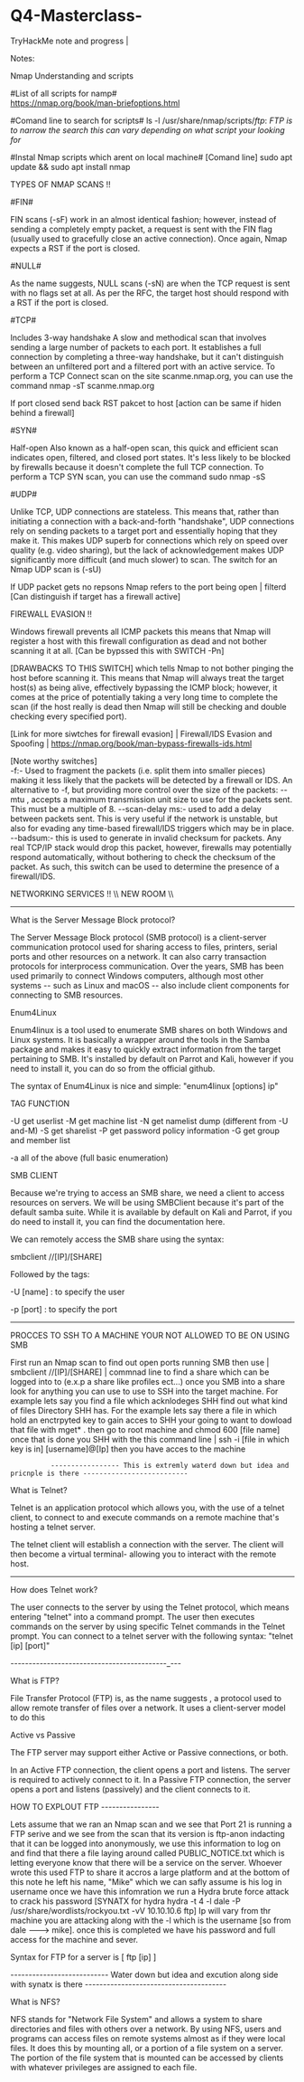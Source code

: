 # Q4-Masterclass-

TryHackMe note and progress | 




Notes: 

Nmap Understanding and scripts

#List of all scripts for namp#  
https://nmap.org/book/man-briefoptions.html


#Comand line to search for scripts#
ls -l /usr/share/nmap/scripts/*ftp*:    *FTP is to narrow the search this can vary depending on what script your looking for* 

#Instal Nmap scripts which arent on local machine# [Comand line] 
sudo apt update && sudo apt install nmap


TYPES OF NMAP SCANS !!


#FIN#

FIN scans (-sF) work in an almost identical fashion; however, instead of sending a completely empty packet, a request is sent with the FIN flag (usually used to gracefully close an active connection). Once again, Nmap expects a RST if the port is closed.

#NULL#

As the name suggests, NULL scans (-sN) are when the TCP request is sent with no flags set at all. As per the RFC, the target host should respond with a RST if the port is closed.


#TCP#  

Includes 3-way handshake 
A slow and methodical scan that involves sending a large number of packets to each port. It establishes a full connection by completing a three-way handshake, but it can't distinguish between an unfiltered port and a filtered port with an active service. To perform a TCP Connect scan on the site scanme.nmap.org, you can use the command nmap -sT scanme.nmap.org


If port closed send back RST pakcet to host [action can be same if hiden behind a firewall]

#SYN#

Half-open 
Also known as a half-open scan, this quick and efficient scan indicates open, filtered, and closed port states. It's less likely to be blocked by firewalls because it doesn't complete the full TCP connection. To perform a TCP SYN scan, you can use the command sudo nmap -sS <target>

#UDP#

Unlike TCP, UDP connections are stateless. This means that, rather than initiating a connection with a back-and-forth "handshake", UDP connections rely on sending packets to a target port and essentially hoping that they make it. This makes UDP superb for connections which rely on speed over quality (e.g. video sharing), but the lack of acknowledgement makes UDP significantly more difficult (and much slower) to scan. The switch for an Nmap UDP scan is (-sU)

If UDP packet gets no repsons Nmap refers to the port being open | filterd   [Can distinguish if target has a firewall active]







FIREWALL EVASION !!


Windows firewall prevents all ICMP packets this means that Nmap will register a host with this firewall configuration as dead and not bother scanning it at all. 
[Can be bypssed this with SWITCH -Pn]

[DRAWBACKS TO THIS SWITCH]
which tells Nmap to not bother pinging the host before scanning it. This means that Nmap will always treat the target host(s) as being alive, effectively bypassing the ICMP block; however, it comes at the price of potentially taking a very long time to complete the scan (if the host really is dead then Nmap will still be checking and double checking every specified port).

[Link for more siwtches for firewall evasion]   | Firewall/IDS Evasion and Spoofing |     https://nmap.org/book/man-bypass-firewalls-ids.html


[Note worthy switches]  
-f:- Used to fragment the packets (i.e. split them into smaller pieces) making it less likely that the packets will be detected by a firewall or IDS.
An alternative to -f, but providing more control over the size of the packets: --mtu <number>, accepts a maximum transmission unit size to use for the packets sent. This must be a multiple of 8.
--scan-delay <time>ms:- used to add a delay between packets sent. This is very useful if the network is unstable, but also for evading any time-based firewall/IDS triggers which may be in place.
--badsum:- this is used to generate in invalid checksum for packets. Any real TCP/IP stack would drop this packet, however, firewalls may potentially respond automatically, without bothering to check the checksum of the packet. As such, this switch can be used to determine the presence of a firewall/IDS.





NETWORKING SERVICES !! \\\ NEW ROOM \\\

____________________________________________________________

What is the Server Message Block protocol?

The Server Message Block protocol (SMB protocol) is a client-server communication protocol used for sharing access to files, printers, serial ports and other resources on a network. It can also carry transaction protocols for interprocess communication. Over the years, SMB has been used primarily to connect Windows computers, although most other systems -- such as Linux and macOS -- also include client components for connecting to SMB resources.






Enum4Linux

Enum4linux is a tool used to enumerate SMB shares on both Windows and Linux systems. It is basically a wrapper around the tools in the Samba package and makes it easy to quickly extract information from the target pertaining to SMB. It's installed by default on Parrot and Kali, however if you need to install it, you can do so from the official github.

The syntax of Enum4Linux is nice and simple: "enum4linux [options] ip"

TAG            FUNCTION

-U             get userlist
-M             get machine list
-N             get namelist dump (different from -U and-M)
-S             get sharelist
-P             get password policy information
-G             get group and member list

-a             all of the above (full basic enumeration)



SMB CLIENT 

Because we're trying to access an SMB share, we need a client to access resources on servers. We will be using SMBClient because it's part of the default samba suite. While it is available by default on Kali and Parrot, if you do need to install it, you can find the documentation here.

We can remotely access the SMB share using the syntax:

smbclient //[IP]/[SHARE]

Followed by the tags:

-U [name] : to specify the user

-p [port] : to specify the port

______________________________________________
 PROCCES TO SSH TO A MACHINE YOUR NOT ALLOWED TO BE ON USING SMB

 First run an Nmap scan to find out open ports running SMB then use | smbclient //[IP]/[SHARE] | commnad line to find a share which can be logged into to (e.x.p a share like profiles ect...)   once you SMB into a share look for anything you can use to use to SSH into the target machine. For example lets say you find a file which acknlodeges SHH find out what kind of files Directory SHH has. For the example lets say there a file in which hold an enctrpyted key to gain acces to SHH your going to want to dowload that file with mget* . then go to root machine and chmod 600 [file name] once that is done you SHH with the this command line | ssh -i [file in which key is in] [username]@[Ip] then you have acces to the machine

              ----------------- This is extremly waterd down but idea and pricnple is there --------------------------




What is Telnet?

Telnet is an application protocol which allows you, with the use of a telnet client, to connect to and execute commands on a remote machine that's hosting a telnet server.

The telnet client will establish a connection with the server. The client will then become a virtual terminal- allowing you to interact with the remote host.



------------------------------------------------------------------------------------------------------------




How does Telnet work?

The user connects to the server by using the Telnet protocol, which means entering "telnet" into a command prompt. The user then executes commands on the server by using specific Telnet commands in the Telnet prompt. You can connect to a telnet server with the following syntax: "telnet [ip] [port]"







_-----------_------_------------------_--------_---


What is FTP?

File Transfer Protocol (FTP) is, as the name suggests , a protocol used to allow remote transfer of files over a network. It uses a client-server model to do this




Active vs Passive

The FTP server may support either Active or Passive connections, or both. 

In an Active FTP connection, the client opens a port and listens. The server is required to actively connect to it. 
In a Passive FTP connection, the server opens a port and listens (passively) and the client connects to it. 


HOW TO EXPLOUT FTP
_----------------_

Lets assume that we ran an Nmap scan and we see that Port 21 is running a FTP serive and we see from the scan that its version is ftp-anon indacting that it can be logged into anonymously, we use this information to log on and find that there a file laying around called PUBLIC_NOTICE.txt which is letting everyone know that there will be a service on the server. Whoever wrote this used FTP to share it accros a large platform and at the bottom of this note he left his name, "Mike" which we can safly assume is his log in username once we have this infomration we run a Hydra brute force attack to crack his password [SYNATX for hydra hydra -t 4 -l dale -P /usr/share/wordlists/rockyou.txt -vV 10.10.10.6 ftp]
Ip will vary from thr machine you are attacking along with the -l which is the username [so from dale ---> mike]. once this is completed we have his password and full access for the machine and sever.  

Syntax for FTP for a server is [ ftp [ip] ]

--------------------------- Water down but idea and excution along side with synatx is there ---------------------------------------






What is NFS?

NFS stands for "Network File System" and allows a system to share directories and files with others over a network. By using NFS, users and programs can access files on remote systems almost as if they were local files. It does this by mounting all, or a portion of a file system on a server. The portion of the file system that is mounted can be accessed by clients with whatever privileges are assigned to each file.












